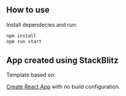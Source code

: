 ## How to use

Install dependecies and run:

```bash
npm install
npm run start
```

## App created using StackBlitz

Template based on:

[Create React App](https://github.com/facebookincubator/create-react-app) with no build configuration.
